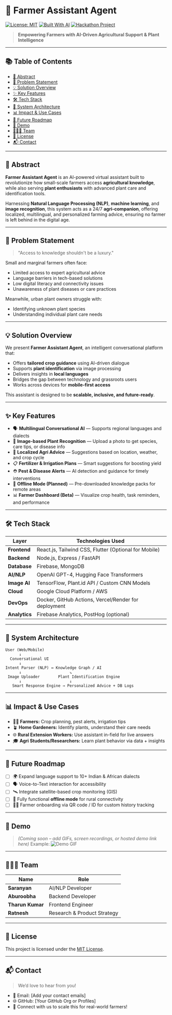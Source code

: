 # 🌾 Farmer Assistant Agent

[![License: MIT](https://img.shields.io/badge/License-MIT-yellow.svg)](./LICENSE)
[![Built With AI](https://img.shields.io/badge/Built%20With-AI-blue)](#-tech-stack)
[![Hackathon Project](https://img.shields.io/badge/Project-Hackathon-brightgreen)](#)

> **Empowering Farmers with AI-Driven Agricultural Support & Plant Intelligence**

---

## 📚 Table of Contents

* [🧠 Abstract](#-abstract)
* [🚨 Problem Statement](#-problem-statement)
* [💡 Solution Overview](#-solution-overview)
* [✨ Key Features](#-key-features)
* [🛠️ Tech Stack](#-tech-stack)
* [🧱 System Architecture](#-system-architecture)
* [📊 Impact & Use Cases](#-impact--use-cases)
* [🚧 Future Roadmap](#-future-roadmap)
* [🎥 Demo](#-demo)
* [👨‍👩‍👧 Team](#-team)
* [📄 License](#-license)
* [📬 Contact](#-contact)

---

## 🧠 Abstract

**Farmer Assistant Agent** is an AI-powered virtual assistant built to revolutionize how small-scale farmers access **agricultural knowledge**, while also serving **plant enthusiasts** with advanced plant care and identification tools.

Harnessing **Natural Language Processing (NLP)**, **machine learning**, and **image recognition**, this system acts as a 24/7 **agri-companion**, offering localized, multilingual, and personalized farming advice, ensuring no farmer is left behind in the digital age.

---

## 🚨 Problem Statement

> "Access to knowledge shouldn't be a luxury."

Small and marginal farmers often face:

* Limited access to expert agricultural advice
* Language barriers in tech-based solutions
* Low digital literacy and connectivity issues
* Unawareness of plant diseases or care practices

Meanwhile, urban plant owners struggle with:

* Identifying unknown plant species
* Understanding individual plant care needs

---

## 💡 Solution Overview

We present **Farmer Assistant Agent**, an intelligent conversational platform that:

* Offers **tailored crop guidance** using AI-driven dialogue
* Supports **plant identification** via image processing
* Delivers insights in **local languages**
* Bridges the gap between technology and grassroots users
* Works across devices for **mobile-first access**

This assistant is designed to be **scalable, inclusive, and future-ready**.

---

## ✨ Key Features

* 🗣️ **Multilingual Conversational AI** — Supports regional languages and dialects
* 🌱 **Image-based Plant Recognition** — Upload a photo to get species, care tips, or disease info
* 📍 **Localized Agri Advice** — Suggestions based on location, weather, and crop cycle
* 📋 **Fertilizer & Irrigation Plans** — Smart suggestions for boosting yield
* ⛑️ **Pest & Disease Alerts** — AI detection and guidance for timely interventions
* 📴 **Offline Mode (Planned)** — Pre-downloaded knowledge packs for remote areas
* 📊 **Farmer Dashboard (Beta)** — Visualize crop health, task reminders, and performance

---

## 🛠️ Tech Stack

| Layer         | Technologies Used                                     |
| ------------- | ----------------------------------------------------- |
| **Frontend**  | React.js, Tailwind CSS, Flutter (Optional for Mobile) |
| **Backend**   | Node.js, Express / FastAPI                            |
| **Database**  | Firebase, MongoDB                                     |
| **AI/NLP**    | OpenAI GPT-4, Hugging Face Transformers               |
| **Image AI**  | TensorFlow, Plant.id API / Custom CNN Models          |
| **Cloud**     | Google Cloud Platform / AWS                           |
| **DevOps**    | Docker, GitHub Actions, Vercel/Render for deployment  |
| **Analytics** | Firebase Analytics, PostHog (optional)                |

---

## 🧱 System Architecture

```
User (Web/Mobile)
      ↓
  Conversational UI
      ↓
Intent Parser (NLP) ↔ Knowledge Graph / AI
      ↓                     ↘
 Image Uploader        Plant Identification Engine
      ↓                     ↓
   Smart Response Engine → Personalized Advice + DB Logs
```

---

## 📊 Impact & Use Cases

* 👨‍🌾 **Farmers:** Crop planning, pest alerts, irrigation tips
* 🪴 **Home Gardeners:** Identify plants, understand their care needs
* 🌐 **Rural Extension Workers:** Use assistant in-field for live answers
* 🎓 **Agri Students/Researchers:** Learn plant behavior via data + insights

---

## 🚧 Future Roadmap

* [ ] 🌍 Expand language support to 10+ Indian & African dialects
* [ ] 🗣️ Voice-to-Text interaction for accessibility
* [ ] 🛰️ Integrate satellite-based crop monitoring (GIS)
* [ ] 📶 Fully functional **offline mode** for rural connectivity
* [ ] 👨‍🌾 Farmer onboarding via QR code / ID for custom history tracking

---

## 🎥 Demo

> *(Coming soon – add GIFs, screen recordings, or hosted demo link here)*
> Example:
> ![Demo GIF](./assets/demo.gif)

---

## 👨‍👩‍👧 Team

| Name             | Role                        |
| ---------------- | --------------------------- |
| **Saranyan**   | AI/NLP Developer            |
| **Aburoobha**    | Backend Developer           |
| **Tharun Kumar** | Frontend Engineer           |
| **Ratnesh**      | Research & Product Strategy |

---

## 📄 License

This project is licensed under the [MIT License](./LICENSE).

---

## 📬 Contact

> We’d love to hear from you!

* 📧 Email: \[Add your contact emails]
* 🌐 GitHub: \[Your GitHub Org or Profiles]
* 🌱 Connect with us to scale this for real-world farmers!
